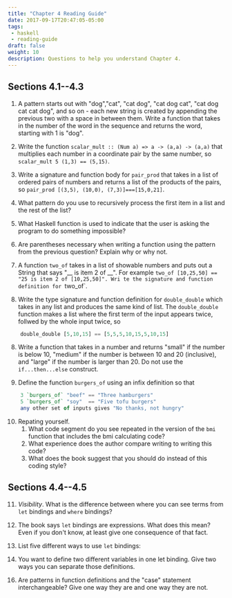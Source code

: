 ```yaml
---
title: "Chapter 4 Reading Guide"
date: 2017-09-17T20:47:05-05:00
tags: 
 - haskell
 - reading-guide
draft: false
weight: 10
description: Questions to help you understand Chapter 4.
---
```


## Sections 4.1--4.3

1. A pattern starts out with "dog","cat", "cat dog", "cat dog cat", "cat dog cat cat dog", and so on - each new string is created by appending the previous two with a space in between them. Write a function that takes in the number of the word in the sequence and returns the word, starting with 1 is "dog".

2. Write the function `scalar_mult :: (Num a) => a -> (a,a) -> (a,a)` that multiplies each number in a coordinate pair by the same number, so `scalar_mult 5 (1,3) == (5,15)`.

3. Write a signature and function body for `pair_prod` that takes in a list of ordered pairs of numbers and returns a list of the products of the pairs, so `pair_prod [(3,5), (10,0), (7,3)]===[15,0,21]`.

4. What pattern do you use to recursively process the first item in a list and the rest of the list?

5. What Haskell function is used to indicate that the user is asking the program to do something impossible?

6. Are parentheses necessary when writing a function using the pattern from the previous question? Explain why or why not.

7. A function `two_of` takes in a list of showable numbers and puts out a String that says "__ is item 2 of __". For example `two_of [10,25,50] == "25 is item 2 of [10,25,50]". Wri
te the signature and function definition for `two_of`.

7. Write the type signature and function definition for `double_double` which takes in any list and produces the same kind of list. The `double_double` function makes a list where the first term of the input appears twice, follwed by the whole input twice, so 
```haskell
    double_double [5,10,15] == [5,5,5,10,15,5,10,15]
```
8. Write a function that takes in a number and returns "small" if the number is below 10, "medium" if the number is between 10 and 20 (inclusive), and "large" if the number is larger than 20. Do not use the `if...then...else` construct.

9. Define the function `burgers_of` using an infix definition so that
```haskell
    3 `burgers_of` "beef" == "Three hamburgers"
	5 `burgers_of` "soy"  == "Five tofu burgers"
    any other set of inputs gives "No thanks, not hungry"
```
10. Repating yourself.
    1. What code segment do you see repeated in the version of the `bmi` function that includes the bmi calculating code? 
	2. What experience does the author compare writing to writing this code?
	3. What does the book suggest that you should do instead of this coding style?

## Sections 4.4--4.5

11. _Visibility_. What is the difference between where you can see terms from `let` bindings and `where` bindings?

12. The book says `let` bindings are expressions. What does this mean? Even if you don't know, at least give one consequence of that fact.

13. List five different ways to use `let` bindings:

14. You want to define two different variables in one let binding. Give two ways you can separate those definitions.

<!-- 15. Write a function that takes in a string and puts out a string
"localhost" should produce "127.0.0.1"
"(anything).cps.k12.il.us" should produce "wyoung.org"
-->

16. Are patterns in function definitions and the "case" statement interchangeable? Give one way they are and one way they are not.

